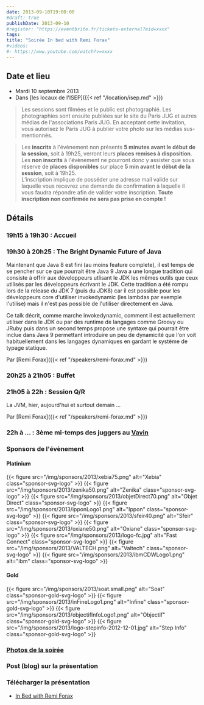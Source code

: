 ```yaml
---
date: 2013-09-10T19:00:00
#draft: true
publishDate: 2013-09-10
#register: "https://eventbrite.fr/tickets-external?eid=xxxx"
tags:
title: "Soirée In bed with Remi Forax"
#videos: 
#- https://www.youtube.com/watch?v=xxxx
---
```


## Date et lieu

* Mardi 10 septembre 2013
* Dans [les locaux de l'ISEP]({{< ref "/location/isep.md" >}})

> Les sessions sont filmées et le public est photographié. Les photographies sont ensuite publiées sur le site du Paris JUG et autres médias de l'associations Paris JUG. En acceptant cette invitation, vous autorisez le Paris JUG à publier votre photo sur les médias sus-mentionnés.

> Les **inscrits** à l'évènement non présents **5 minutes avant le début de la session**, soit à 19h25, verront leurs **places remises à disposition**.  
Les **non inscrits** à l'évènement ne pourront donc y assister que sous réserve de **places disponibles** sur place **5 min avant le début de la session**, soit à 19h25.  
L’inscription implique de posséder une adresse mail valide sur laquelle vous recevrez une demande de confirmation à laquelle il vous faudra répondre afin de valider votre inscription.
**Toute inscription non confirmée ne sera pas prise en compte !**

## Détails

### 19h15 à 19h30 : Accueil

### 19h30 à 20h25 : The Bright Dynamic Future of Java

Maintenant que Java 8 est fini (au moins feature complete), il est temps de se pencher sur ce que pourrait être Java 9 Java a une longue tradition qui consiste à offrir aux développeurs utlisant le JDK les mêmes outils que ceux utilisés par les développeurs écrivant le JDK. Cette tradition a été rompu lors de la release du JDK 7 (puis du JDK8) car il est possible pour les développeurs core d'utiliser invokedynamic (les lambdas par exemple l'utilise) mais il n'est pas possible de l'utiliser directement en Java.

Ce talk décrit, comme marche invokedynamic, comment il est actuellement utiliser dans le JDK ou par des runtime de langages comme Groovy ou JRuby puis dans un second temps propose une syntaxe qui pourrait être inclue dans Java 9 permettant introduire un peu de dynamicité que l'on voit habituellement dans les langages dynamiques en gardant le système de typage statique.

Par [Remi Forax]({{< ref "/speakers/remi-forax.md" >}})

### 20h25 à 21h05 : Buffet

### 21h05 à 22h : Session Q/R

La JVM, hier, aujourd'hui et surtout demain ...

Par [Remi Forax]({{< ref "/speakers/remi-forax.md" >}})

### 22h à ... : 3ème mi-temps des juggers au [Vavin](https://maps.google.fr/maps/place?hl=fr&sourceid=navclient-ff&rlz=1B3GGGL_frFR294FR295&um=1&ie=UTF-8&q=restaurant+le+vavin+paris&fb=1&gl=fr&hq=restaurant+le+vavin&hnear=paris&cid=16763854041267710574)

### Sponsors de l'évènement

#### Platinium
{{< figure src="/img/sponsors/2013/xebia75.png" alt="Xebia" class="sponsor-svg-logo" >}}
{{< figure src="/img/sponsors/2013/zenika50.png" alt="Zenika" class="sponsor-svg-logo" >}}
{{< figure src="/img/sponsors/2013/objetDirect70.png" alt="Objet Direct" class="sponsor-svg-logo" >}}
{{< figure src="/img/sponsors/2013/ipponLogo1.png" alt="Ippon" class="sponsor-svg-logo" >}}
{{< figure src="/img/sponsors/2013/sfeir40.png" alt="Sfeir" class="sponsor-svg-logo" >}}
{{< figure src="/img/sponsors/2013/oxiane50.png" alt="Oxiane" class="sponsor-svg-logo" >}}
{{< figure src="/img/sponsors/2013/logo-fc.jpg" alt="Fast Connect" class="sponsor-svg-logo" >}}
{{< figure src="/img/sponsors/2013/VALTECH.png" alt="Valtech" class="sponsor-svg-logo" >}}
{{< figure src="/img/sponsors/2013/ibmCDWLogo1.png" alt="ibm" class="sponsor-svg-logo" >}}

#### Gold
{{< figure src="/img/sponsors/2013/soat.small.png" alt="Soat" class="sponsor-gold-svg-logo" >}}
{{< figure src="/img/sponsors/2013/inFineLogo1.png" alt="Infine" class="sponsor-gold-svg-logo" >}}
{{< figure src="/img/sponsors/2013/objectifInfoLogo1.png" alt="Objectif" class="sponsor-gold-svg-logo" >}}
{{< figure src="/img/sponsors/2013/logo-stepinfo-2012-12-01.jpg" alt="Step Info" class="sponsor-gold-svg-logo" >}}

### [Photos de la soirée](https://www.flickr.com/photos/23839812@N08/sets/72157635480729597/)

### Post (blog) sur la présentation

### Télécharger la présentation

- [In Bed with Remi Forax](/resources/2013/parisjug2013.pdf)
